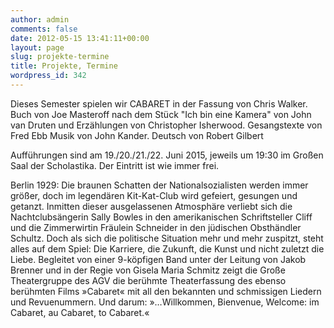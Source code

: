 ```yaml
---
author: admin
comments: false
date: 2012-05-15 13:41:11+00:00
layout: page
slug: projekte-termine
title: Projekte, Termine
wordpress_id: 342
---
```


Dieses Semester spielen wir CABARET in der Fassung von Chris Walker. Buch von Joe Masteroff nach dem Stück "Ich bin eine Kamera" von John van Druten und Erzählungen von Christopher Isherwood. Gesangstexte von Fred Ebb Musik von John Kander. Deutsch von Robert Gilbert

Aufführungen sind am 19./20./21./22. Juni 2015,
jeweils um 19:30 im Großen Saal der Scholastika. Der Eintritt ist wie immer frei.

Berlin 1929: Die braunen Schatten der Nationalsozialisten werden immer größer, doch im legendären Kit-Kat-Club wird gefeiert, gesungen und getanzt. Inmitten dieser ausgelassenen Atmosphäre verliebt sich die Nachtclubsängerin Sally Bowles in den amerikanischen Schriftsteller Cliff und die Zimmerwirtin Fräulein Schneider in den jüdischen Obsthändler Schultz. Doch als sich die politische Situation mehr und mehr zuspitzt, steht alles auf dem Spiel: Die Karriere, die Zukunft, die Kunst und nicht zuletzt die Liebe.
Begleitet von einer 9-köpfigen Band unter der Leitung von Jakob Brenner und in der Regie von Gisela Maria Schmitz zeigt die Große Theatergruppe des AGV die berühmte Theaterfassung des ebenso berühmten Films »Cabaret« mit all den bekannten und schmissigen Liedern und Revuenummern. Und darum: »…Willkommen, Bienvenue, Welcome: im Cabaret, au Cabaret, to Cabaret.«
